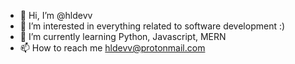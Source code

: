 - 👋 Hi, I’m @hldevv
- 👀 I’m interested in everything related to software development :)
- 🌱 I’m currently learning Python, Javascript, MERN
- 📫 How to reach me hldevv@protonmail.com

<!---
hldevv/hldevv is a ✨ special ✨ repository because its `README.md` (this file) appears on your GitHub profile.
You can click the Preview link to take a look at your changes.
--->
